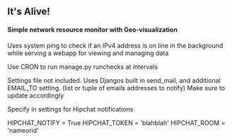 <h2>It's Alive!</h2>
<h4>Simple network resource monitor with Geo-visualization</h4>
<p>Uses system ping to check if an IPv4 address is on line in the background while serving a webapp for viewing and managing data</p>
<p>Use CRON to run manage.py runchecks at intervals</p>
<p>Settings file not included.  Uses Djangos built in send_mail, and additional EMAIL_TO setting. (list or tuple of emails addresses to notify)  Make sure to update accordingly</p>
<p>
Specify in settings for Hipchat notifications

HIPCHAT_NOTIFY = True
HIPCHAT_TOKEN = 'blahblah'
HIPCHAT_ROOM = 'nameorid'

</p>
